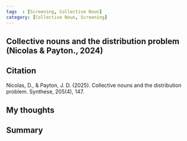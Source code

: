 ```yaml
---
tags  : [Screening, Collective Noun]
category: [Collective Noun, Screening]
---
```

## Collective nouns and the distribution problem (Nicolas & Payton., 2024)

## Citation 
Nicolas, D., & Payton, J. D. (2025). Collective nouns and the distribution problem. Synthese, 205(4), 147.

## My thoughts

## Summary 

